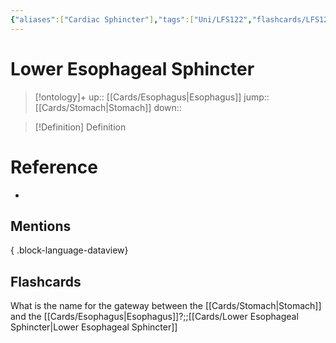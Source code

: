 ```yaml
---
{"aliases":["Cardiac Sphincter"],"tags":["Uni/LFS122","flashcards/LFS122"],"dg-publish":true,"permalink":"/cards/lower-esophageal-sphincter/","dgPassFrontmatter":true}
---
```


# Lower Esophageal Sphincter

> [!ontology]+
> up:: [[Cards/Esophagus\|Esophagus]]
> jump:: [[Cards/Stomach\|Stomach]]
> down:: 

> [!Definition] Definition
> 

# Reference
- 

## Mentions

{ .block-language-dataview}

## Flashcards

What is the name for the gateway between the [[Cards/Stomach\|Stomach]] and the [[Cards/Esophagus\|Esophagus]]?;;[[Cards/Lower Esophageal Sphincter\|Lower Esophageal Sphincter]]
<!--SR:!2023-10-26,3,150-->